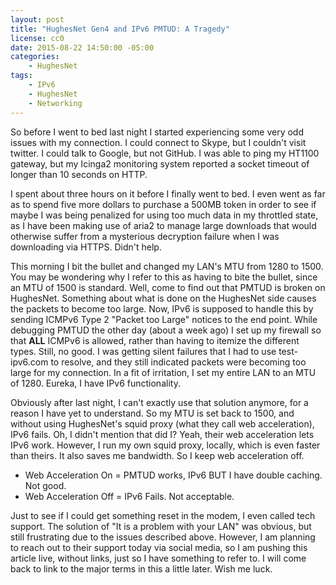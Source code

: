 ```yaml
---
layout: post
title: "HughesNet Gen4 and IPv6 PMTUD: A Tragedy"
license: cc0
date: 2015-08-22 14:50:00 -05:00
categories:
    - HughesNet
tags:
    - IPv6
    - HughesNet
    - Networking
---
```


So before I went to bed last night I started experiencing some very odd issues
with my connection. I could connect to Skype, but I couldn't visit twitter.
I could talk to Google, but not GitHub. I was able to ping my HT1100 gateway,
but my Icinga2 monitoring system reported a socket timeout of longer than 10
seconds on HTTP.

I spent about three hours on it before I finally went to bed. I even went as
far as to spend five more dollars to purchase a 500MB token in order to see
if maybe I was being penalized for using too much data in my throttled state,
as I have been making use of aria2 to manage large downloads that would
otherwise suffer from a mysterious decryption failure when I was downloading
via HTTPS. Didn't help.

This morning I bit the bullet and changed my LAN's MTU from 1280 to 1500.
You may be wondering why I refer to this as having to bite the bullet, since
an MTU of 1500 is standard. Well, come to find out that PMTUD is broken on
HughesNet. Something about what is done on the HughesNet side causes the
packets to become too large. Now, IPv6 is supposed to handle this by sending
ICMPv6 Type 2 "Packet too Large" notices to the end point. While debugging
PMTUD the other day (about a week ago) I set up my firewall so that **ALL**
ICMPv6 is allowed, rather than having to itemize the different types. Still,
no good. I was getting silent failures that I had to use test-ipv6.com to
resolve, and they still indicated packets were becoming too large for my
connection. In a fit of irritation, I set my entire LAN to an MTU of 1280.
Eureka, I have IPv6 functionality.

Obviously after last night, I can't exactly use that solution anymore, for
a reason I have yet to understand. So my MTU is set back to 1500, and without
using HughesNet's squid proxy (what they call web acceleration), IPv6 fails.
Oh, I didn't mention that did I? Yeah, their web acceleration lets IPv6 work.
However, I run my own squid proxy, locally, which is even faster than theirs.
It also saves me bandwidth. So I keep web acceleration off.

 * Web Acceleration On = PMTUD works, IPv6 BUT I have double caching. Not good.
 * Web Acceleration Off = IPv6 Fails. Not acceptable.

Just to see if I could get something reset in the modem, I even called tech
support. The solution of "It is a problem with your LAN" was obvious, but still
frustrating due to the issues described above. However, I am planning to reach
out to their support today via social media, so I am pushing this article live,
without links, just so I have something to refer to. I will come back to link
to the major terms in this a little later. Wish me luck.
